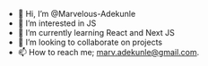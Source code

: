 - 👋 Hi, I’m @Marvelous-Adekunle
- 👀 I’m interested in JS
- 🌱 I’m currently learning React and Next JS
- 💞️ I’m looking to collaborate on projects
- 📫 How to reach me; marv.adekunle@gmail.com.


